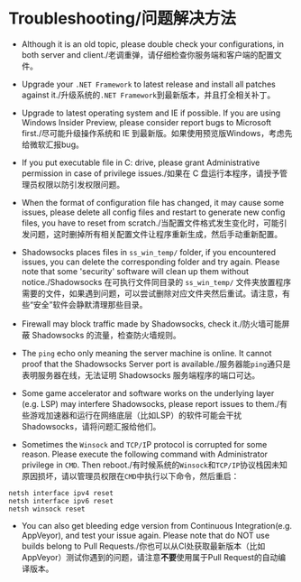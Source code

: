 # Troubleshooting/问题解决方法

* Although it is an old topic, please double check your configurations, in both server and client./老调重弹，请仔细检查你服务端和客户端的配置文件。

* Upgrade your `.NET Framework` to latest release and install all patches against it./升级系统的`.NET Framework`到最新版本，并且打全相关补丁。

* Upgrade to latest operating system and IE if possible. If you are using Windows Insider Preview, please consider report bugs to Microsoft first./尽可能升级操作系统和 IE 到最新版。如果使用预览版Windows，考虑先给微软汇报bug。

* If you put executable file in C: drive, please grant Administrative permission in case of privilege issues./如果在 C 盘运行本程序，请授予管理员权限以防引发权限问题。

* When the format of configuration file has changed, it may cause some issues, please delete all config files and restart to generate new config files, you have to reset from scratch./当配置文件格式发生变化时，可能引发问题，这时删掉所有相关配置文件让程序重新生成，然后手动重新配置。

* Shadowsocks places files in `ss_win_temp/` folder, if you encountered issues, you can delete the corresponding folder and try again. Please note that some 'security' software will clean up them without notice./Shadowsocks 在可执行文件同目录的 `ss_win_temp/` 文件夹放置程序需要的文件，如果遇到问题，可以尝试删除对应文件夹然后重试。请注意，有些“安全”软件会静默清理那些目录。

* Firewall may block traffic made by Shadowsocks, check it./防火墙可能屏蔽 Shadowsocks 的流量，检查防火墙规则。

* The `ping` echo only meaning the server machine is online. It cannot proof that the Shadowsocks Server port is available./服务器能`ping`通只是表明服务器在线，无法证明 Shadowsocks 服务端程序的端口可达。

* Some game accelerator and software works on the underlying layer (e.g. LSP) may interfere Shadowsocks, please report issues to them./有些游戏加速器和运行在网络底层（比如LSP）的软件可能会干扰 Shadowsocks，请将问题汇报给他们。

* Sometimes the `Winsock` and `TCP/I`P protocol is corrupted for some reason. Please execute the following command with Administrator privilege in `CMD`. Then reboot./有时候系统的`Winsock`和`TCP/IP`协议栈因未知原因损坏，请以管理员权限在`CMD`中执行以下命令，然后重启：
```
netsh interface ipv4 reset
netsh interface ipv6 reset
netsh winsock reset
```

* You can also get bleeding edge version from Continuous Integration(e.g. AppVeyor), and test your issue again. Please note that do NOT use builds belong to Pull Requests./你也可以从CI处获取最新版本（比如 AppVeyor）测试你遇到的问题，请注意**不要**使用属于Pull Request的自动编译版本。
